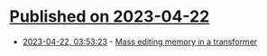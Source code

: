 # [Published on 2023-04-22](index.md)

* [2023-04-22, 03:53:23](https://lobste.rs/s/2derl9/mass_editing_memory_transformer) - [Mass editing memory in a transformer](https://quuxplusone.github.io/blog/feed.xml)
